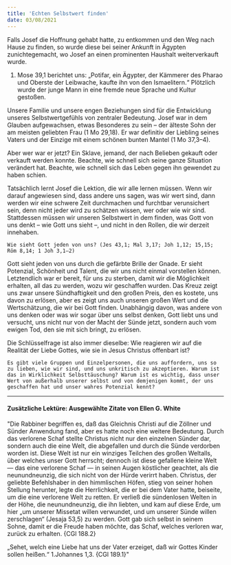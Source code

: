 ```yaml
---
title: 'Echten Selbstwert finden'
date: 03/08/2021
---
```


Falls Josef die Hoffnung gehabt hatte, zu entkommen und den Weg nach Hause zu finden, so wurde diese bei seiner Ankunft in Ägypten zunichtegemacht, wo Josef an einen prominenten Haushalt weiterverkauft wurde.

1. Mose 39,1 berichtet uns: „Potifar, ein Ägypter, der Kämmerer des Pharao und Oberste der Leibwache, kaufte ihn von den Ismaelitern.“ Plötzlich wurde der junge Mann in eine fremde neue Sprache und Kultur gestoßen.

Unsere Familie und unsere engen Beziehungen sind für die Entwicklung unseres Selbstwertgefühls von zentraler Bedeutung. Josef war in dem Glauben aufgewachsen, etwas Besonderes zu sein – der älteste Sohn der am meisten geliebten Frau (1 Mo 29,18). Er war definitiv der Liebling seines Vaters und der Einzige mit einem schönen bunten Mantel (1 Mo 37,3–4).

Aber wer war er jetzt? Ein Sklave, jemand, der nach Belieben gekauft oder verkauft werden konnte. Beachte, wie schnell sich seine ganze Situation verändert hat. Beachte, wie schnell sich das Leben gegen ihn gewendet zu haben schien.

Tatsächlich lernt Josef die Lektion, die wir alle lernen müssen. Wenn wir darauf angewiesen sind, dass andere uns sagen, was wir wert sind, dann werden wir eine schwere Zeit durchmachen und furchtbar verunsichert sein, denn nicht jeder wird zu schätzen wissen, wer oder wie wir sind. Stattdessen müssen wir unseren Selbstwert in dem finden, was Gott von uns denkt – wie Gott uns sieht –, und nicht in den Rollen, die wir derzeit innehaben.

`Wie sieht Gott jeden von uns? (Jes 43,1; Mal 3,17; Joh 1,12; 15,15; Röm 8,14; 1 Joh 3,1–2)`

Gott sieht jeden von uns durch die gefärbte Brille der Gnade. Er sieht Potenzial, Schönheit und Talent, die wir uns nicht einmal vorstellen können. Letztendlich war er bereit, für uns zu sterben, damit wir die Möglichkeit erhalten, all das zu werden, wozu wir geschaffen wurden. Das Kreuz zeigt uns zwar unsere Sündhaftigkeit und den großen Preis, den es kostete, uns davon zu erlösen, aber es zeigt uns auch unseren großen Wert und die Wertschätzung, die wir bei Gott finden. Unabhängig davon, was andere von uns denken oder was wir sogar über uns selbst denken, Gott liebt uns und versucht, uns nicht nur von der Macht der Sünde jetzt, sondern auch vom ewigen Tod, den sie mit sich bringt, zu erlösen.

Die Schlüsselfrage ist also immer dieselbe: Wie reagieren wir auf die Realität der Liebe Gottes, wie sie in Jesus Christus offenbart ist?

`Es gibt viele Gruppen und Einzelpersonen, die uns auffordern, uns so zu lieben, wie wir sind, und uns unkritisch zu akzeptieren. Warum ist das in Wirklichkeit Selbsttäuschung? Warum ist es wichtig, dass unser Wert von außerhalb unserer selbst und von demjenigen kommt, der uns geschaffen hat und unser wahres Potenzial kennt?`

---

#### Zusätzliche Lektüre: Ausgewählte Zitate von Ellen G. White

"Die Rabbiner begriffen es, daß das Gleichnis Christi auf die Zöllner und Sünder Anwendung fand, aber es hatte noch eine weitere Bedeutung. Durch das verlorene Schaf stellte Christus nicht nur den einzelnen Sünder dar, sondern auch die eine Welt, die abgefallen und durch die Sünde verdorben worden ist. Diese Welt ist nur ein winziges Teilchen des großen Weltalls, über welches unser Gott herrscht; dennoch ist diese gefallene kleine Welt — das eine verlorene Schaf — in seinen Augen köstlicher geachtet, als die neunundneunzig, die sich nicht von der Hürde verirrt haben. Christus, der geliebte Befehlshaber in den himmlischen Höfen, stieg von seiner hohen Stellung herunter, legte die Herrlichkeit, die er bei dem Vater hatte, beiseite, um die eine verlorene Welt zu retten. Er verließ die sündenlosen Welten in der Höhe, die neunundneunzig, die ihn liebten, und kam auf diese Erde, um hier „um unserer Missetat willen verwundet, und um unserer Sünde willen zerschlagen“ (Jesaja 53,5) zu werden. Gott gab sich selbst in seinem Sohne, damit er die Freude haben möchte, das Schaf, welches verloren war, zurück zu erhalten. {CGl 188.2}

„Sehet, welch eine Liebe hat uns der Vater erzeiget, daß wir Gottes Kinder sollen heißen.“ 1.Johannes 1,3. {CGl 189.1}"